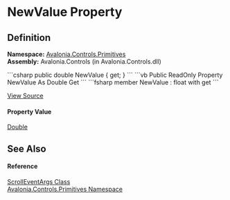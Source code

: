 # NewValue Property




## Definition
**Namespace:** <a href="N_Avalonia_Controls_Primitives">Avalonia.Controls.Primitives</a>  
**Assembly:** Avalonia.Controls (in Avalonia.Controls.dll)

<Tabs groupId="api-code-preview">
<TabItem value="csharp" label="C#">
```csharp
public double NewValue { get; }
```
</TabItem>
<TabItem value="vb" label="VB">
```vb
Public ReadOnly Property NewValue As Double
	Get
```
</TabItem>
<TabItem value="fsharp" label="F#">
```fsharp
member NewValue : float with get
```
</TabItem>
</Tabs>



<a href="https://github.com/AvaloniaUI/Avalonia/tree/master/src/Avalonia.Controls/Primitives/ScrollBar.cs#L22" title="View the source code">View Source</a>



#### Property Value
<a href="https://learn.microsoft.com/dotnet/api/system.double" target="_blank" rel="noopener noreferrer">Double</a>

## See Also


#### Reference
<a href="T_Avalonia_Controls_Primitives_ScrollEventArgs">ScrollEventArgs Class</a>  
<a href="N_Avalonia_Controls_Primitives">Avalonia.Controls.Primitives Namespace</a>  

